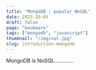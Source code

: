 ```yaml
---
title: "MongoDB : popular NoSQL"
date: 2023-10-05
draft: false
page: "bookmark"
tags: ["mongodb", "javascript"]
thumbnail: "/img/nut.jpg"
slug: introduction-mongodb
---
```

MongoDB is NoSQL.............
